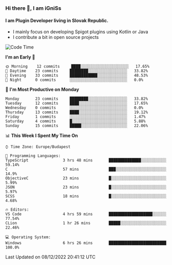 ### Hi there 👋, I am iGniSs

#### I am Plugin Developer living in Slovak Republic.
- I mainly focus on developing Spigot plugins using Kotlin or Java
- I contribute a bit in open source projects

<!--START_SECTION:waka-->
![Code Time](http://img.shields.io/badge/Code%20Time-979%20hrs%2045%20mins-blue)

**I'm an Early 🐤** 

```text
🌞 Morning    12 commits     ████░░░░░░░░░░░░░░░░░░░░░   17.65% 
🌆 Daytime    23 commits     ████████░░░░░░░░░░░░░░░░░   33.82% 
🌃 Evening    33 commits     ████████████░░░░░░░░░░░░░   48.53% 
🌙 Night      0 commits      ░░░░░░░░░░░░░░░░░░░░░░░░░   0.0%

```
📅 **I'm Most Productive on Monday** 

```text
Monday       23 commits     ████████░░░░░░░░░░░░░░░░░   33.82% 
Tuesday      12 commits     ████░░░░░░░░░░░░░░░░░░░░░   17.65% 
Wednesday    0 commits      ░░░░░░░░░░░░░░░░░░░░░░░░░   0.0% 
Thursday     13 commits     ████░░░░░░░░░░░░░░░░░░░░░   19.12% 
Friday       1 commits      ░░░░░░░░░░░░░░░░░░░░░░░░░   1.47% 
Saturday     4 commits      █░░░░░░░░░░░░░░░░░░░░░░░░   5.88% 
Sunday       15 commits     █████░░░░░░░░░░░░░░░░░░░░   22.06%

```


📊 **This Week I Spent My Time On** 

```text
⌚︎ Time Zone: Europe/Budapest

💬 Programming Languages: 
TypeScript               3 hrs 48 mins       ██████████████░░░░░░░░░░░   59.14% 
C                        57 mins             ███░░░░░░░░░░░░░░░░░░░░░░   14.9% 
ObjectiveC               23 mins             █░░░░░░░░░░░░░░░░░░░░░░░░   5.99% 
JSON                     23 mins             █░░░░░░░░░░░░░░░░░░░░░░░░   5.97% 
SCSS                     18 mins             █░░░░░░░░░░░░░░░░░░░░░░░░   4.68%

🔥 Editors: 
VS Code                  4 hrs 59 mins       ███████████████████░░░░░░   77.54% 
CLion                    1 hr 26 mins        █████░░░░░░░░░░░░░░░░░░░░   22.46%

💻 Operating System: 
Windows                  6 hrs 26 mins       █████████████████████████   100.0%

```


 Last Updated on 08/12/2022 20:41:12 UTC
<!--END_SECTION:waka-->